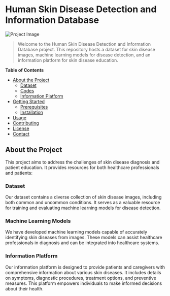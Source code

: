 
# Human Skin Disease Detection and Information Database

![Project Image](project_image.png)


> Welcome to the Human Skin Disease Detection and Information Database project. This repository hosts a dataset for skin disease images, machine learning models for disease detection, and an information platform for skin disease education.

**Table of Contents**

- [About the Project](#about-the-project)
  - [Dataset](#dataset)
  - [Codes](#code)
  - [Information Platform](#information-platform)
- [Getting Started](#getting-started)
  - [Prerequisites](#prerequisites)
  - [Installation](#installation)
- [Usage](#usage)
- [Contributing](#contributing)
- [License](#license)
- [Contact](#contact)

## About the Project

This project aims to address the challenges of skin disease diagnosis and patient education. It provides resources for both healthcare professionals and patients:

### Dataset

Our dataset contains a diverse collection of skin disease images, including both common and uncommon conditions. It serves as a valuable resource for training and evaluating machine learning models for disease detection.

### Machine Learning Models

We have developed machine learning models capable of accurately identifying skin diseases from images. These models can assist healthcare professionals in diagnosis and can be integrated into healthcare systems.

### Information Platform

Our information platform is designed to provide patients and caregivers with comprehensive information about various skin diseases. It includes details on symptoms, diagnostic procedures, treatment options, and preventive measures. This platform empowers individuals to make informed decisions about their health.






